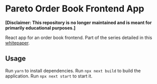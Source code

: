 # Pareto Order Book Frontend App 

**[Disclaimer: This repository is no longer maintained and is meant for primarily educational purposes.]**

React app for an order book frontend. Part of the series detailed in this [whitepaper](https://github.com/pareto-xyz/pareto-order-book-whitepaper/blob/main/how_to_orderbook.pdf). 

## Usage

Run `yarn` to install dependencies. Run `npx next build` to build the application. Run `npx next start` to start it. 
